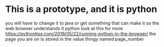 # This is a prototype, and it is python
you will have to change it to java or get something
that can make it so the web browser understands it python
look at this for more https://pythontips.com/2019/05/22/running-python-in-the-browser/
the page you are on is stored in the value thingy named page_number
